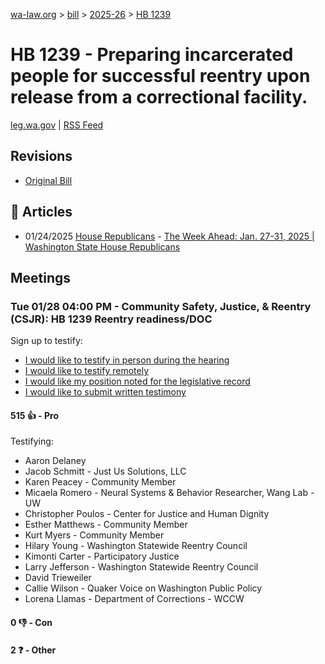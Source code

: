 [wa-law.org](/) > [bill](/bill/) > [2025-26](/bill/2025-26/) > [HB 1239](/bill/2025-26/hb/1239/)

# HB 1239 - Preparing incarcerated people for successful reentry upon release from a correctional facility.
[leg.wa.gov](https://app.leg.wa.gov/billsummary?BillNumber=1239&Year=2025&Initiative=false) | [RSS Feed](./rss.xml)

## Revisions
* [Original Bill](1/)

## 📰 Articles
* 01/24/2025 [House Republicans](/org/house_republicans/) - [The Week Ahead: Jan. 27-31, 2025 | Washington State House Republicans](https://houserepublicans.wa.gov/week/the-week-ahead-jan-27-31-2025/#:~:text=HB%201239)

## Meetings
### Tue 01/28 04:00 PM - Community Safety, Justice, & Reentry (CSJR): HB 1239 Reentry readiness/DOC
Sign up to testify:
* [I would like to testify in person during the hearing](https://app.leg.wa.gov/csi/Testifier/Add?chamber=House&mId=32554&aId=161958&caId=25105&tId=1)
* [I would like to testify remotely](https://app.leg.wa.gov/csi/Testifier/Add?chamber=House&mId=32554&aId=161958&caId=25105&tId=2)
* [I would like my position noted for the legislative record](https://app.leg.wa.gov/csi/Testifier/Add?chamber=House&mId=32554&aId=161958&caId=25105&tId=3)
* [I would like to submit written testimony](https://app.leg.wa.gov/csi/Testifier/Add?chamber=House&mId=32554&aId=161958&caId=25105&tId=4)

#### 515 👍 - Pro
Testifying:
* Aaron Delaney
* Jacob Schmitt - Just Us Solutions, LLC
* Karen Peacey - Community Member
* Micaela Romero - Neural Systems & Behavior Researcher, Wang Lab - UW
* Christopher Poulos - Center for Justice and Human Dignity
* Esther Matthews - Community Member
* Kurt Myers - Community Member
* Hilary Young - Washington Statewide Reentry Council
* Kimonti Carter - Participatory Justice
* Larry Jefferson - Washington Statewide Reentry Council
* David Trieweiler
* Callie Wilson - Quaker Voice on Washington Public Policy
* Lorena Llamas - Department of Corrections - WCCW

#### 0 👎 - Con

#### 2 ❓ - Other
